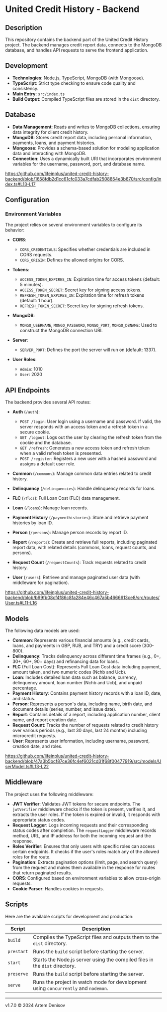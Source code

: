 # United Credit History - Backend

## Description

This repository contains the backend part of the United Credit History project. The backend manages credit report data, connects to the MongoDB database, and handles API requests to serve the frontend application.

## Development

-   **Technologies**: Node.js, TypeScript, MongoDB (with Mongoose).
-   **TypeScript**: Strict type checking to ensure code quality and consistency.
-   **Main Entry**: `src/index.ts`
-   **Build Output**: Compiled TypeScript files are stored in the `dist` directory.

## Database

-   **Data Management**: Reads and writes to MongoDB collections, ensuring data integrity for client credit history.
-   **MongoDB**: Stores credit report data, including personal information, payments, loans, and payment histories.
-   **Mongoose**: Provides a schema-based solution for modeling application data and interacting with MongoDB.
-   **Connection**: Uses a dynamically built URI that incorporates environment variables for the username, password, port, and database name.

https://github.com/lifeinplus/united-credit-history-backend/blob/1658fdb2d1cc61cfc033a7cdfab2508854e3b670/src/config/index.ts#L13-L17

## Configuration

### Environment Variables

The project relies on several environment variables to configure its behavior:

-   **CORS**:
    -   `CORS_CREDENTIALS`: Specifies whether credentials are included in CORS requests.
    -   `CORS_ORIGIN`: Defines the allowed origins for CORS.
-   **Tokens**:

    -   `ACCESS_TOKEN_EXPIRES_IN`: Expiration time for access tokens (default: 5 minutes).
    -   `ACCESS_TOKEN_SECRET`: Secret key for signing access tokens.
    -   `REFRESH_TOKEN_EXPIRES_IN`: Expiration time for refresh tokens (default: 1 hour).
    -   `REFRESH_TOKEN_SECRET`: Secret key for signing refresh tokens.

-   **MongoDB**:

    -   `MONGO_USERNAME`, `MONGO_PASSWORD`, `MONGO_PORT`, `MONGO_DBNAME`: Used to construct the MongoDB connection URI.

-   **Server**:

    -   `SERVER_PORT`: Defines the port the server will run on (default: 1337).

-   **User Roles**:
    -   `Admin`: 1010
    -   `User`: 2020

## API Endpoints

The backend provides several API routes:

-   **Auth** (`/auth`):

    -   `POST /login`: User login using a username and password. If valid, the server responds with an access token and a refresh token in a secure cookie.
    -   `GET /logout`: Logs out the user by clearing the refresh token from the cookie and the database.
    -   `GET /refresh`: Generates a new access token and refresh token when a valid refresh token is presented.
    -   `POST /register`: Registers a new user with a hashed password and assigns a default user role.

-   **Common** (`/commons`): Manage common data entries related to credit history.
-   **Delinquency** (`/delinquencies`): Handle delinquency records for loans.
-   **FLC** (`/flcs`): Full Loan Cost (FLC) data management.
-   **Loan** (`/loans`): Manage loan records.
-   **Payment History** (`/paymenthistories`): Store and retrieve payment histories by loan ID.
-   **Person** (`/persons`): Manage person records by report ID.
-   **Report** (`/reports`): Create and retrieve full reports, including paginated report data, with related details (commons, loans, request counts, and persons).
-   **Request Count** (`/requestCounts`): Track requests related to credit history.
-   **User** (`/users`): Retrieve and manage paginated user data (with middleware for pagination).

https://github.com/lifeinplus/united-credit-history-backend/blob/b99fb08cf4f86c8fa284e46c467a5b4666613ce8/src/routes/User.ts#L11-L16

## Models

The following data models are used:

-   **Common**: Represents various financial amounts (e.g., credit cards, loans, and payments in GBP, RUB, and TRY) and a credit score (300-800).
-   **Delinquency**: Tracks delinquency across different time frames (e.g., 0+, 30+, 60+, 90+ days) and refinancing data for loans.
-   **FLC** (Full Loan Cost): Represents Full Loan Cost data including payment, amount taken, and two numeric codes (Nchb and Ucb).
-   **Loan**: Includes detailed loan data such as balance, currency, delinquency amount, loan number (Nchb and Ucb), and unpaid percentage.
-   **Payment History**: Contains payment history records with a loan ID, date, and status.
-   **Person**: Represents a person's data, including name, birth date, and document details (series, number, and issue date).
-   **Report**: Contains details of a report, including application number, client name, and report creation date.
-   **Request Count**: Tracks the number of requests related to credit history over various periods (e.g., last 30 days, last 24 months) including microcredit requests.
-   **User**: Represents user information, including username, password, creation date, and roles.

https://github.com/lifeinplus/united-credit-history-backend/blob/47a3b5bcf87ce36fc4ef6021cd31f68f00477919/src/models/UserModel.ts#L13-L22

## Middleware

The project uses the following middleware:

-   **JWT Verifier**: Validates JWT tokens for secure endpoints. The `jwtVerifier` middleware checks if the token is present, verifies it, and extracts the user roles. If the token is expired or invalid, it responds with appropriate status codes.
-   **Request Logger**: Logs incoming requests and their corresponding status codes after completion. The `requestLogger` middleware records method, URL, and IP address for both the incoming request and the response.
-   **Roles Verifier**: Ensures that only users with specific roles can access certain endpoints. It checks if the user's roles match any of the allowed roles for the route.
-   **Pagination**: Extracts pagination options (limit, page, and search query) from the request and makes them available in the response for routes that return paginated results.
-   **CORS**: Configured based on environment variables to allow cross-origin requests.
-   **Cookie Parser**: Handles cookies in requests.

## Scripts

Here are the available scripts for development and production:

| Script     | Description                                                                        |
| ---------- | ---------------------------------------------------------------------------------- |
| `build`    | Compiles the TypeScript files and outputs them to the `dist` directory.            |
| `prestart` | Runs the `build` script before starting the server.                                |
| `start`    | Starts the Node.js server using the compiled files in the `dist` directory.        |
| `preserve` | Runs the `build` script before starting the server.                                |
| `serve`    | Runs the project in watch mode for development using `concurrently` and `nodemon`. |

---

v1.7.0 © 2024 Artem Denisov
